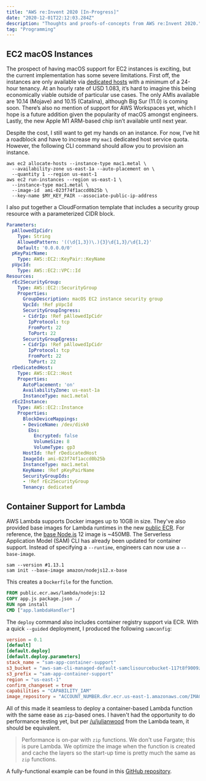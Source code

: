 ```yaml
---
title: "AWS re:Invent 2020 [In-Progress]" 
date: "2020-12-01T22:12:03.284Z"
description: "Thoughts and proofs-of-concepts from AWS re:Invent 2020."
tag: "Programming"
---
```


## EC2 macOS Instances
The prospect of having macOS support for EC2 instances is exciting, but the current implementation has some severe limitations. First off, the instances are only available via [dedicated hosts](https://aws.amazon.com/ec2/dedicated-hosts/) with a minimum of a 24-hour tenancy. At an hourly rate of USD 1.083, it’s hard to imagine this being economically viable outside of particular use cases. The only AMIs available are 10.14 (Mojave) and 10.15 (Catalina), although Big Sur (11.0) is coming soon. There’s also no mention of support for AWS Workspaces yet, which I hope is a future addition given the popularity of macOS amongst engineers. Lastly, the new Apple M1 ARM-based chip isn’t available until next year.

Despite the cost, I still want to get my hands on an instance. For now, I’ve hit a roadblock and have to increase my `mac1` dedicated host service quota. However, the following CLI command should allow you to provision an instance.

```shell
aws ec2 allocate-hosts --instance-type mac1.metal \
  --availability-zone us-east-1a --auto-placement on \
  --quantity 1 --region us-east-1
aws ec2 run-instances --region us-east-1 \
  --instance-type mac1.metal \
  --image-id  ami-023f74f1accd0b25b \
  --key-name $MY_KEY_PAIR --associate-public-ip-address
```

I also put together a CloudFormation template that includes a security group resource with a parameterized CIDR block.

```yaml
Parameters:
  pAllowedIpCidr:
    Type: String
    AllowedPattern: '((\d{1,3})\.){3}\d{1,3}/\d{1,2}'
    Default: '0.0.0.0/0'
  pKeyPairName:
    Type: AWS::EC2::KeyPair::KeyName
  pVpcId:
    Type: AWS::EC2::VPC::Id
Resources:
  rEc2SecurityGroup:
    Type: AWS::EC2::SecurityGroup
    Properties:
      GroupDescription: macOS EC2 instance security group 
      VpcId: !Ref pVpcId
      SecurityGroupIngress: 
      - CidrIp: !Ref pAllowedIpCidr
        IpProtocol: tcp
        FromPort: 22 
        ToPort: 22
      SecurityGroupEgress: 
      - CidrIp: !Ref pAllowedIpCidr
        IpProtocol: tcp
        FromPort: 22
        ToPort: 22 
  rDedicatedHost:
    Type: AWS::EC2::Host
    Properties: 
      AutoPlacement: 'on'
      AvailabilityZone: us-east-1a
      InstanceType: mac1.metal
  rEc2Instance:
    Type: AWS::EC2::Instance
    Properties:
      BlockDeviceMappings: 
      - DeviceName: /dev/disk0
        Ebs: 
          Encrypted: false
          VolumeSize: 8
          VolumeType: gp3
      HostId: !Ref rDedicatedHost
      ImageId: ami-023f74f1accd0b25b
      InstanceType: mac1.metal
      KeyName: !Ref pKeyPairName
      SecurityGroupIds: 
      - !Ref rEc2SecurityGroup
      Tenancy: dedicated
```

## Container Support for Lambda
AWS Lambda supports Docker images up to 10GB in size. They've also provided base images for Lambda runtimes in the new [public ECR](https://gallery.ecr.aws/). For reference, the [base Node.js](https://gallery.ecr.aws/lambda/nodejs) 12 image is ~450MB. The Serverless Application Model (SAM) CLI has already been updated for container support. Instead of specifying a `--runtime`, engineers can now use a `--base-image`.

```shell
sam --version #1.13.1
sam init --base-image amazon/nodejs12.x-base
```

This creates a `Dockerfile` for the function.

```dockerfile
FROM public.ecr.aws/lambda/nodejs:12
COPY app.js package.json ./
RUN npm install
CMD ["app.lambdaHandler"]
```

The `deploy` command also includes container registry support via ECR. With a quick `--guided` deployment, I produced the following `samconfig`:
```toml
version = 0.1
[default]
[default.deploy]
[default.deploy.parameters]
stack_name = "sam-app-container-support"
s3_bucket = "aws-sam-cli-managed-default-samclisourcebucket-117t8f9009z98"
s3_prefix = "sam-app-container-support"
region = "us-east-1"
confirm_changeset = true
capabilities = "CAPABILITY_IAM"
image_repository = "ACCOUNT_NUMBER.dkr.ecr.us-east-1.amazonaws.com/IMAGE_REPOSITORY"
```

All of this made it seamless to deploy a container-based Lambda function with the same ease as `zip`-based ones. I haven't had the opportunity to do performance testing yet, but per [/u/julianwood](https://www.reddit.com/r/aws/comments/k4p5dc/new_for_aws_lambda_container_image_support/geb5o18?utm_source=share&utm_medium=web2x&context=3) from the Lambda team, it should be equivalent.

> Performance is on-par with `zip` functions. We don't use Fargate; this is pure Lambda. We optimize the image when the function is created and cache the layers so the start-up time is pretty much the same as `zip` functions. 

A fully-functional example can be found in this [GitHub repository](https://github.com/scottenriquez/aws-reinvent-2020-samples).
